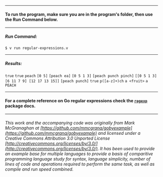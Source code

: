 ___
#### To run the program, make sure you are in the program's folder, then use the Run Command below.
____
##### Run Command:

`$ v run regular-expressions.v`
___
##### Results:

`true`
`true`
`peach`
`[0 5]`
`[peach ea]`
`[0 5 1 3]`
`[peach punch pinch]`
`[[0 5 1 3] [6 11 7 9] [12 17 13 15]]`
`[peach punch]`
`true`
`p([a-z]+)ch`
`a <fruit>`
`a PEACH`
___
#### For a complete reference on Go regular expressions check the [`regexp`](http://golang.org/pkg/regexp/) package docs.
___

###### This work and the accompanying code was originally from Mark McGranaghan at [https://github.com/mmcgrana/gobyexample](https://github.com/mmcgrana/gobyexample) and licensed under a Creative Commons Attribution 3.0 Unported License [http://creativecommons.org/licenses/by/3.0/](http://creativecommons.org/licenses/by/3.0/). It has been used to provide an example base for multiple languages to provide a basis of comparitive programming language study for syntax, language simplicity, number of lines of code and operations required to perform the same task, as well as compile and run speed combined.